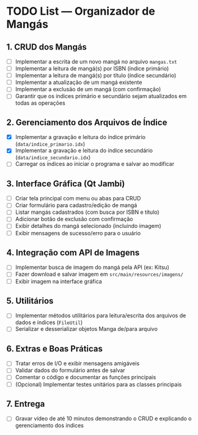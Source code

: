 # TODO List — Organizador de Mangás

## 1. CRUD dos Mangás

- [ ] Implementar a escrita de um novo mangá no arquivo `mangas.txt`
- [ ] Implementar a leitura de mangá(s) por ISBN (índice primário)
- [ ] Implementar a leitura de mangá(s) por título (índice secundário)
- [ ] Implementar a atualização de um mangá existente
- [ ] Implementar a exclusão de um mangá (com confirmação)
- [ ] Garantir que os índices primário e secundário sejam atualizados em todas as operações

## 2. Gerenciamento dos Arquivos de Índice

- [x] Implementar a gravação e leitura do índice primário (`data/indice_primario.idx`)
- [x] Implementar a gravação e leitura do índice secundário (`data/indice_secundario.idx`)
- [ ] Carregar os índices ao iniciar o programa e salvar ao modificar

## 3. Interface Gráfica (Qt Jambi)

- [ ] Criar tela principal com menu ou abas para CRUD
- [ ] Criar formulário para cadastro/edição de mangá
- [ ] Listar mangás cadastrados (com busca por ISBN e título)
- [ ] Adicionar botão de exclusão com confirmação
- [ ] Exibir detalhes do mangá selecionado (incluindo imagem)
- [ ] Exibir mensagens de sucesso/erro para o usuário

## 4. Integração com API de Imagens

- [ ] Implementar busca de imagem do mangá pela API (ex: Kitsu)
- [ ] Fazer download e salvar imagem em `src/main/resources/imagens/`
- [ ] Exibir imagem na interface gráfica

## 5. Utilitários

- [ ] Implementar métodos utilitários para leitura/escrita dos arquivos de dados e índices (`FileUtil`)
- [ ] Serializar e desserializar objetos Manga de/para arquivo

## 6. Extras e Boas Práticas

- [ ] Tratar erros de I/O e exibir mensagens amigáveis
- [ ] Validar dados do formulário antes de salvar
- [ ] Comentar o código e documentar as funções principais
- [ ] (Opcional) Implementar testes unitários para as classes principais

## 7. Entrega

- [ ] Gravar vídeo de até 10 minutos demonstrando o CRUD e explicando o gerenciamento dos índices